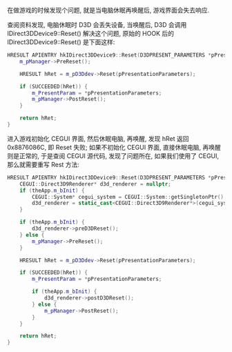 在做游戏的时候发现个问题, 就是当电脑休眠再唤醒后, 游戏界面会失去响应.

查阅资料发现, 电脑休眠时 D3D 会丢失设备, 当唤醒后, D3D 会调用 IDirect3DDevice9::Reset() 解决这个问题, 原始的 HOOK 后的 IDirect3DDevice9::Reset() 是下面这样:

```c++
HRESULT APIENTRY hkIDirect3DDevice9::Reset(D3DPRESENT_PARAMETERS *pPresentationParameters) {
    m_pManager->PreReset();

    HRESULT hRet = m_pD3Ddev->Reset(pPresentationParameters);

    if (SUCCEEDED(hRet)) {
        m_PresentParam = *pPresentationParameters;
        m_pManager->PostReset();
    }

    return hRet;
}
```

进入游戏初始化 CEGUI 界面, 然后休眠电脑, 再唤醒, 发现 hRet 返回 0x8876086C, 即 Reset 失败;
如果不初始化 CEGUI 界面, 直接休眠电脑, 再唤醒则是正常的, 于是查阅 CEGUI 源代码, 发现了问题所在, 如果我们使用了 CEGUI, 那么就需要重写 Rest 方法:

```c++
HRESULT APIENTRY hkIDirect3DDevice9::Reset(D3DPRESENT_PARAMETERS *pPresentationParameters) {
    CEGUI::Direct3D9Renderer* d3d_renderer = nullptr;
    if (theApp.m_bInit) {
        CEGUI::System* cegui_system = CEGUI::System::getSingletonPtr();
        d3d_renderer = static_cast<CEGUI::Direct3D9Renderer*>(cegui_system->getRenderer());
    }

    if (theApp.m_bInit) {
        d3d_renderer->preD3DReset();
    } else {
        m_pManager->PreReset();
    }

    HRESULT hRet = m_pD3Ddev->Reset(pPresentationParameters);

    if (SUCCEEDED(hRet)) {
        m_PresentParam = *pPresentationParameters;

        if (theApp.m_bInit) {
            d3d_renderer->postD3DReset();
        } else {
            m_pManager->PostReset();
        }
    }

    return hRet;
}
```
